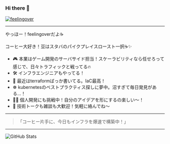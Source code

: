 ### Hi there 👋

[![feelingover](./assets/00014.webp)](https://github.com/feelingover)

---

やっほー！feelingoverだよ☕

コーヒー大好き！豆はスタバのパイクプレイスロースト一択☕✨

- 🎮 本業はゲーム開発のサーバサイド担当！スケーラビリティなら任せろって感じで、日々トラフィックと戦ってる🔥
- 🛠️ インフラエンジニアもやってる！
- 🌱 最近はterraformばっか書いてる。IaC最高！
- ☸️ kubernetesのベストプラクティス探しに夢中。沼すぎて毎日発見がある…！
- 🧑‍💻 個人開発にも挑戦中！自分のアイデアを形にするの楽しい〜！
- 💬 技術トークも雑談も大歓迎！気軽に絡んでね〜

---

> 「コーヒー片手に、今日もインフラを爆速で構築中！」

---

![GitHub Stats](https://github-readme-stats.vercel.app/api?username=feelingover&show_icons=true&theme=tokyonight)
